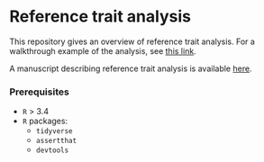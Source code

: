 # Reference trait analysis

This repository gives an overview of reference trait analysis.
For a walkthrough example of the analysis, see
[this link](URL).

A manuscript describing reference trait analysis is 
available 
[here](URL).

### Prerequisites

 * `R` > 3.4
 * `R` packages:
    * `tidyverse`
    * `assertthat`
    * `devtools`
